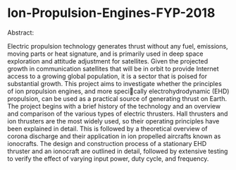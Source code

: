 # Ion-Propulsion-Engines-FYP-2018

Abstract:

Electric propulsion technology generates thrust without any fuel, emissions, moving parts or heat
signature, and is primarily used in deep space exploration and attitude adjustment for satellites.
Given the projected growth in communication satellites that will be in orbit to provide Internet
access to a growing global population, it is a sector that is poised for substantial growth. This
project aims to investigate whether the principles of ion propulsion engines, and more specically
electrohydrodynamic (EHD) propulsion, can be used as a practical source of generating thrust on
Earth. The project begins with a brief history of the technology and an overview and comparison
of the various types of electric thrusters. Hall thrusters and ion thrusters are the most widely
used, so their operating principles have been explained in detail. This is followed by a theoretical
overview of corona discharge and their application in ion propelled aircrafts known as ionocrafts.
The design and construction process of a stationary EHD thruster and an ionocraft are outlined
in detail, followed by extensive testing to verify the effect of varying input power, duty cycle, and
frequency.
